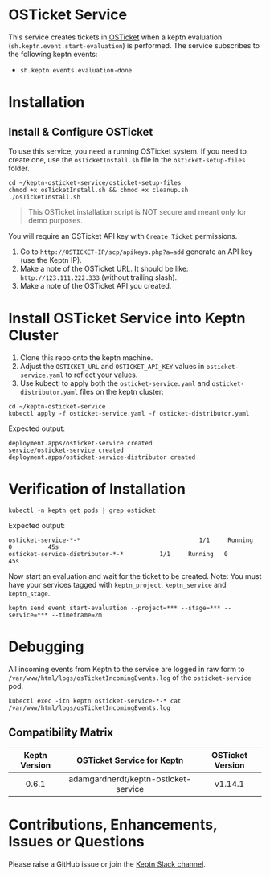 # OSTicket Service
This service creates tickets in [OSTicket](https://github.com/osTicket/osTicket) when a keptn evaluation (`sh.keptn.event.start-evaluation`) is performed. The service subscribes to the following keptn events:

* `sh.keptn.events.evaluation-done`

# Installation

## Install & Configure OSTicket
To use this service, you need a running OSTicket system. If you need to create one, use the `osTicketInstall.sh` file in the `osticket-setup-files` folder.

```
cd ~/keptn-osticket-service/osticket-setup-files
chmod +x osTicketInstall.sh && chmod +x cleanup.sh
./osTicketInstall.sh
```

> This OSTicket installation script is NOT secure and meant only for demo purposes.

You will require an OSTicket API key with `Create Ticket` permissions.

1. Go to `http://OSTICKET-IP/scp/apikeys.php?a=add` generate an API key (use the Keptn IP).
1. Make a note of the OSTicket URL. It should be like: `http://123.111.222.333` (without trailing slash).
1. Make a note of the OSTicket API you created.

# Install OSTicket Service into Keptn Cluster
1. Clone this repo onto the keptn machine.
1. Adjust the `OSTICKET_URL` and `OSTICKET_API_KEY` values in `osticket-service.yaml` to reflect your values.
1. Use kubectl to apply both the `osticket-service.yaml` and `osticket-distributor.yaml` files on the keptn cluster:

```
cd ~/keptn-osticket-service
kubectl apply -f osticket-service.yaml -f osticket-distributor.yaml
```

Expected output:
```
deployment.apps/osticket-service created
service/osticket-service created
deployment.apps/osticket-service-distributor created
```

# Verification of Installation
```
kubectl -n keptn get pods | grep osticket
```

Expected output:
```
osticket-service-*-*                                 1/1     Running   0          45s
osticket-service-distributor-*-*          1/1     Running   0          45s
```

Now start an evaluation and wait for the ticket to be created. Note: You must have your services tagged with `keptn_project`, `keptn_service` and `keptn_stage`.
```
keptn send event start-evaluation --project=*** --stage=*** --service=*** --timeframe=2m
```

# Debugging
All incoming events from Keptn to the service are logged in raw form to `/var/www/html/logs/osTicketIncomingEvents.log` of the `osticket-service` pod.

```
kubectl exec -itn keptn osticket-service-*-* cat /var/www/html/logs/osTicketIncomingEvents.log
```

## Compatibility Matrix

| Keptn Version    | [OSTicket Service for Keptn](https://hub.docker.com/r/adamgardnerdt/keptn-osticket-service) | OSTicket Version|
|:----------------:|:----------------------------------------:|:------------------------------------------------------------------:|
|       0.6.1      | adamgardnerdt/keptn-osticket-service |  v1.14.1 |

# Contributions, Enhancements, Issues or Questions
Please raise a GitHub issue or join the [Keptn Slack channel](https://join.slack.com/t/keptn/shared_invite/enQtNTUxMTQ1MzgzMzUxLWMzNmM1NDc4MmE0MmQ0MDgwYzMzMDc4NjM5ODk0ZmFjNTE2YzlkMGE4NGU5MWUxODY1NTBjNjNmNmI1NWQ1NGY).
